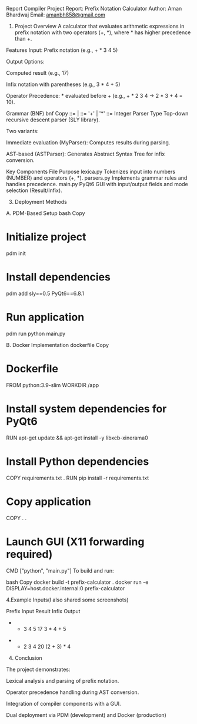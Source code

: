 Report 
Compiler Project Report: Prefix Notation Calculator
Author: Aman Bhardwaj
Email: amanbh858@gmail.com

1. Project Overview
A calculator that evaluates arithmetic expressions in prefix notation with two operators (+, *), where * has higher precedence than +.

Features
Input: Prefix notation (e.g., + * 3 4 5)

Output Options:

Computed result (e.g., 17)

Infix notation with parentheses (e.g., 3 * 4 + 5)

Operator Precedence: * evaluated before + (e.g., + * 2 3 4 → 2 * 3 + 4 = 10).

Grammar (BNF)
bnf
Copy
<Expression> ::= <Operator> <Expression> <Expression> | <Number>
<Operator>   ::= '+' | '*'
<Number>     ::= Integer
Parser Type
Top-down recursive descent parser (SLY library).

Two variants:

Immediate evaluation (MyParser): Computes results during parsing.

AST-based (ASTParser): Generates Abstract Syntax Tree for infix conversion.

Key Components
File	Purpose
lexica.py	Tokenizes input into numbers (NUMBER) and operators (+, *).
parsers.py	Implements grammar rules and handles precedence.
main.py	PyQt6 GUI with input/output fields and mode selection (Result/Infix).

3. Deployment Methods

A. PDM-Based Setup
bash
Copy
# Initialize project
pdm init

# Install dependencies
pdm add sly==0.5 PyQt6==6.8.1

# Run application
pdm run python main.py

B. Docker Implementation
dockerfile
Copy
# Dockerfile
FROM python:3.9-slim
WORKDIR /app

# Install system dependencies for PyQt6
RUN apt-get update && apt-get install -y libxcb-xinerama0

# Install Python dependencies
COPY requirements.txt .
RUN pip install -r requirements.txt

# Copy application
COPY . .

# Launch GUI (X11 forwarding required)
CMD ["python", "main.py"]
To build and run:

bash
Copy
docker build -t prefix-calculator .
docker run -e DISPLAY=host.docker.internal:0 prefix-calculator

4.Example Inputs(I also shared some screenshots)

Prefix Input	Result	Infix Output
+ * 3 4 5	     17	     3 * 4 + 5
* + 2 3 4	     20	     (2 + 3) * 4

4. Conclusion

The project demonstrates:

Lexical analysis and parsing of prefix notation.

Operator precedence handling during AST conversion.

Integration of compiler components with a GUI.

Dual deployment via PDM (development) and Docker (production)

